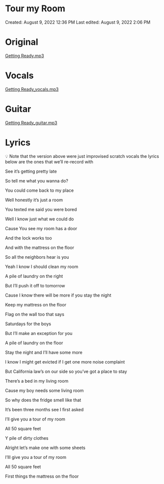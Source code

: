 # Tour my Room

Created: August 9, 2022 12:36 PM
Last edited: August 9, 2022 2:06 PM

# Original

[Getting Ready.mp3](Tour%20my%20Room%202f1db2723823458199b00352c6bc3be4/Getting_Ready.mp3)

# Vocals

[Getting Ready_vocals.mp3](Tour%20my%20Room%202f1db2723823458199b00352c6bc3be4/Getting_Ready_vocals.mp3)

# Guitar

[Getting Ready_guitar.mp3](Tour%20my%20Room%202f1db2723823458199b00352c6bc3be4/Getting_Ready_guitar.mp3)

# Lyrics

<aside>
💡 Note that the version above were just improvised scratch vocals the lyrics below are the ones that we’ll re-record with

</aside>

See it’s getting pretty late

So tell me what you wanna do?

You could come back to my place

Well honestly it’s just a room

You texted me said you were bored

Well I know just what we could do

Cause You see my room has a door

And the lock works too

And with the mattress on the floor

So all the neighbors hear is you

Yeah I know I should clean my room

A pile of laundry on the right

But I’ll push it off to tomorrow

Cause I know there will be more if you stay the night

Keep my mattress on the floor

Flag on the wall too that says

Saturdays for the boys

But I’ll make an exception for you

A pile of laundry on the floor

Stay the night and I’ll have some more

I know I might get evicted if I get one more noise complaint

But California law’s on our side so you’ve got a place to stay

There’s a bed in my living room

Cause my boy needs some living room

So why does the fridge smell like that

It’s been three months see I first asked

I’ll give you a tour of my room

All 50 square feet

Y pile of dirty clothes

Alright let’s make one with some sheets

I’lll give you a tour of my room

All 50 square feet

First things the mattress on the floor